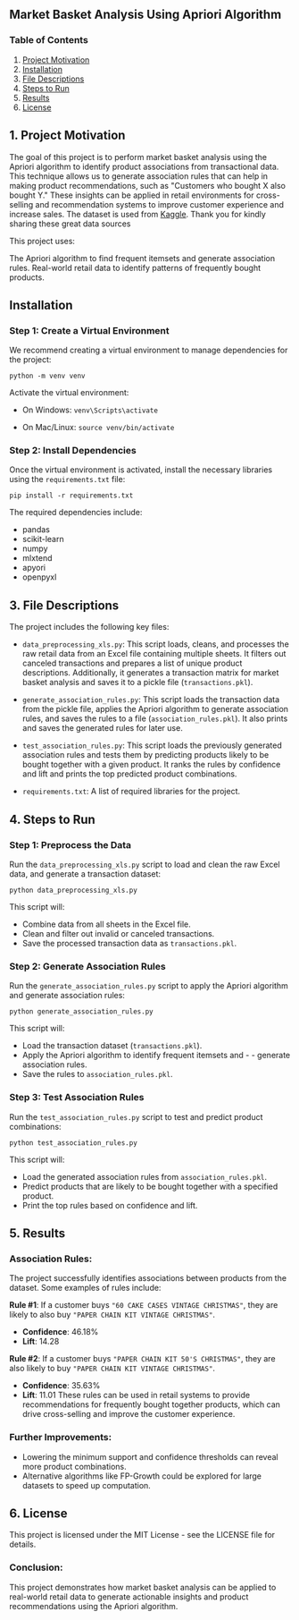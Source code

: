 ## Market Basket Analysis Using Apriori Algorithm

### Table of Contents

1. [Project Motivation](#motivation)
2. [Installation](#installation)
3. [File Descriptions](#descriptions)
4. [Steps to Run](#steps)
5. [Results](#results)
6. [License](#license)

## 1. Project Motivation <a name="motivation"></a>

The goal of this project is to perform market basket analysis using the Apriori algorithm to identify product associations from transactional data. This technique allows us to generate association rules that can help in making product recommendations, such as "Customers who bought X also bought Y." These insights can be applied in retail environments for cross-selling and recommendation systems to improve customer experience and increase sales.
The dataset is used from [Kaggle](https://www.kaggle.com).
Thank you for kindly sharing these great data sources

This project uses:

The Apriori algorithm to find frequent itemsets and generate association rules.
Real-world retail data to identify patterns of frequently bought products.

## Installation <a name="installation"></a>

### Step 1: Create a Virtual Environment

We recommend creating a virtual environment to manage dependencies for the project:

`python -m venv venv`

Activate the virtual environment:

- On Windows:
  `venv\Scripts\activate`

- On Mac/Linux:
  `source venv/bin/activate`

### Step 2: Install Dependencies

Once the virtual environment is activated, install the necessary libraries using the `requirements.txt` file:

`pip install -r requirements.txt`

The required dependencies include:

- pandas
- scikit-learn
- numpy
- mlxtend
- apyori
- openpyxl

## 3. File Descriptions <a name="descriptions"></a>

The project includes the following key files:

- `data_preprocessing_xls.py`: This script loads, cleans, and processes the raw retail data from an Excel file containing multiple sheets. It filters out canceled transactions and prepares a list of unique product descriptions. Additionally, it generates a transaction matrix for market basket analysis and saves it to a pickle file (`transactions.pkl`).

- `generate_association_rules.py`: This script loads the transaction data from the pickle file, applies the Apriori algorithm to generate association rules, and saves the rules to a file (`association_rules.pkl`). It also prints and saves the generated rules for later use.

- `test_association_rules.py`: This script loads the previously generated association rules and tests them by predicting products likely to be bought together with a given product. It ranks the rules by confidence and lift and prints the top predicted product combinations.

- `requirements.txt`: A list of required libraries for the project.

## 4. Steps to Run <a name="steps"></a>

### Step 1: Preprocess the Data

Run the `data_preprocessing_xls.py` script to load and clean the raw Excel data, and generate a transaction dataset:

`python data_preprocessing_xls.py`

This script will:

- Combine data from all sheets in the Excel file.
- Clean and filter out invalid or canceled transactions.
- Save the processed transaction data as `transactions.pkl`.

### Step 2: Generate Association Rules

Run the `generate_association_rules.py` script to apply the Apriori algorithm and generate association rules:

`python generate_association_rules.py`

This script will:

- Load the transaction dataset (`transactions.pkl`).
- Apply the Apriori algorithm to identify frequent itemsets and - - generate association rules.
- Save the rules to `association_rules.pkl`.

### Step 3: Test Association Rules

Run the `test_association_rules.py` script to test and predict product combinations:

`python test_association_rules.py`

This script will:

- Load the generated association rules from `association_rules.pkl`.
- Predict products that are likely to be bought together with a specified product.
- Print the top rules based on confidence and lift.

## 5. Results <a name="results"></a>

### Association Rules:

The project successfully identifies associations between products from the dataset. Some examples of rules include:

**Rule #1**: If a customer buys `"60 CAKE CASES VINTAGE CHRISTMAS"`, they are likely to also buy `"PAPER CHAIN KIT VINTAGE CHRISTMAS"`.

- **Confidence**: 46.18%
- **Lift**: 14.28

**Rule #2**: If a customer buys `"PAPER CHAIN KIT 50'S CHRISTMAS"`, they are also likely to buy `"PAPER CHAIN KIT VINTAGE CHRISTMAS"`.

- **Confidence**: 35.63%
- **Lift**: 11.01
  These rules can be used in retail systems to provide recommendations for frequently bought together products, which can drive cross-selling and improve the customer experience.

### Further Improvements:

- Lowering the minimum support and confidence thresholds can reveal more product combinations.
- Alternative algorithms like FP-Growth could be explored for large datasets to speed up computation.

## 6. License <a name="License"></a>

This project is licensed under the MIT License - see the LICENSE file for details.

### Conclusion:

This project demonstrates how market basket analysis can be applied to real-world retail data to generate actionable insights and product recommendations using the Apriori algorithm.
